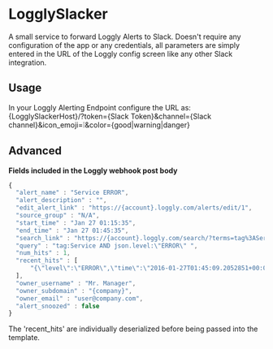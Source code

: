 LogglySlacker
===================

A small service to forward Loggly Alerts to Slack. Doesn't require any configuration of the app or any credentials, all parameters are simply entered in the URL of the Loggly config screen like any other Slack integration.

## Usage

In your Loggly Alerting Endpoint configure the URL as:
{LogglySlackerHost}/?token={Slack Token}&channel={Slack channel}&icon_emoji=:grey_exclamation:&color={good|warning|danger}

## Advanced ##

**Fields included in the Loggly webhook post body**

```Javascript
{
  "alert_name" : "Service ERROR",
  "alert_description" : "",
  "edit_alert_link" : "https://{account}.loggly.com/alerts/edit/1",
  "source_group" : "N/A",
  "start_time" : "Jan 27 01:15:35",
  "end_time" : "Jan 27 01:45:35",
  "search_link" : "https://{account}.loggly.com/search/?terms=tag%3AService+AND+json.level%3A%22ERROR%22&source_group=&savedsearchid=142103&from=2016-01-27T01%3A15%3A35Z&until=2016-01-27T01%3A45%3A35Z",
  "query" : "tag:Service AND json.level:\"ERROR\" ",
  "num_hits" : 1,
  "recent_hits" : [
      "{\"level\":\"ERROR\",\"time\":\"2016-01-27T01:45:09.2052851+00:00\",\"machine\":\"RD000D3A3131D5\",\"process\":\"w3wp\",\"thread\":\"68\",\"message\":\"Expected hex 0x in '{0}'.\",\"logger\":\"IQ.ProductSubscriptions.Web.Api.Common.ProductSubscriptionsApiErrorPipeline\",\"exception\":{\"message\":\"ERROR\",\"type\":\"FormatException\",\"stackTrace\":\"A stacktrace\"}}"
  ],
  "owner_username" : "Mr. Manager",
  "owner_subdomain" : "{company}",
  "owner_email" : "user@company.com",
  "alert_snoozed" : false
}
```

The 'recent_hits' are individually deserialized before being passed into the template.
